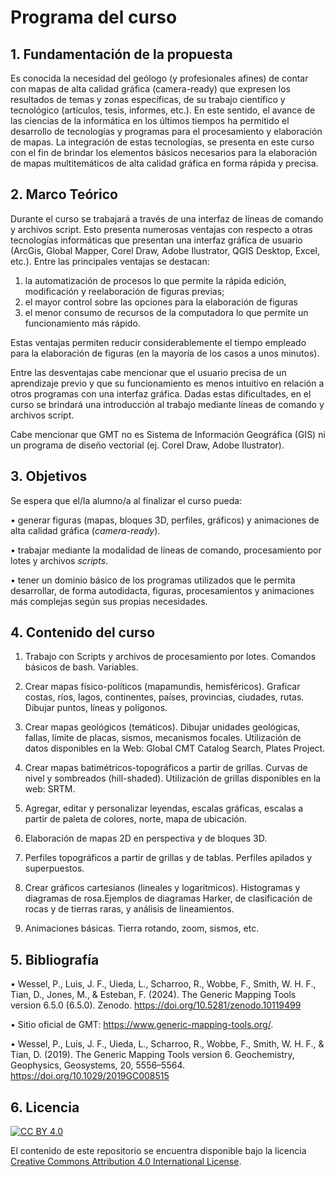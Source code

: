 # Programa del curso

## 1. Fundamentación de la propuesta

Es conocida la necesidad del geólogo (y profesionales afines) de contar con mapas de alta calidad gráfica (camera-ready) que expresen los resultados de temas y zonas específicas, de su trabajo científico y tecnológico (artículos, tesis, informes, etc.). En este sentido, el avance de las ciencias de la informática en los últimos tiempos ha permitido el desarrollo de tecnologías y programas para el procesamiento y elaboración de mapas. La integración de estas tecnologías, se presenta en este curso con el fin de brindar los elementos básicos necesarios para la elaboración de mapas multitemáticos de alta calidad gráfica en forma rápida y precisa. 

## 2. Marco Teórico

Durante el curso se trabajará a través de una interfaz de líneas de comando y archivos script. Esto presenta numerosas ventajas con respecto a otras tecnologías informáticas que presentan una interfaz gráfica de usuario (ArcGis, Global Mapper, Corel Draw, Adobe Ilustrator, QGIS Desktop, Excel, etc.). 
Entre las principales ventajas se destacan:

1) la automatización de procesos lo que permite la rápida edición, modificación y reelaboración de figuras previas; 
2) el mayor control sobre las opciones para la elaboración de figuras 
3) el menor consumo de recursos de la computadora lo que permite un funcionamiento más rápido. 
 
Estas ventajas permiten reducir considerablemente el tiempo empleado para la elaboración de figuras (en la mayoría de los casos a unos minutos). 

Entre las desventajas cabe mencionar que el usuario precisa de un aprendizaje previo y que su funcionamiento es menos intuitivo en relación a otros programas con una interfaz gráfica. Dadas estas dificultades, en el curso se brindará una introducción al trabajo mediante líneas de comando y archivos script.

Cabe mencionar que GMT no es Sistema de Información Geográfica (GIS) ni un programa de diseño vectorial (ej. Corel Draw, Adobe Ilustrator).


## 3. Objetivos

Se espera que el/la alumno/a al finalizar el curso pueda:

• generar figuras (mapas, bloques 3D, perfiles, gráficos) y animaciones de alta calidad gráfica (*camera-ready*).

• trabajar mediante la modalidad de líneas de comando, procesamiento por lotes y archivos *scripts*.

• tener un dominio básico de los programas utilizados que le permita desarrollar, de forma autodidacta, figuras, procesamientos y animaciones más complejas según sus propias necesidades.


## 4. Contenido del curso

1. Trabajo con Scripts y archivos de procesamiento por lotes. Comandos básicos de
bash. Variables.

2. Crear mapas físico-políticos (mapamundis, hemisféricos). Graficar costas, ríos, lagos,
continentes, países, provincias, ciudades, rutas. Dibujar puntos, líneas y polígonos.

3. Crear mapas geológicos (temáticos). Dibujar unidades geológicas, fallas, límite de placas, sismos, mecanismos focales. Utilización de datos disponibles en la Web: Global CMT Catalog Search, Plates Project.

4. Crear mapas batimétricos-topográficos a partir de grillas. Curvas de nivel y
sombreados (hill-shaded). Utilización de grillas disponibles en la web: SRTM.

5. Agregar, editar y personalizar leyendas, escalas gráficas, escalas a partir de paleta de
colores, norte, mapa de ubicación.

6. Elaboración de mapas 2D en perspectiva y de bloques 3D.

7. Perfiles topográficos a partir de grillas y de tablas. Perfiles apilados y superpuestos.

8. Crear gráficos cartesianos (lineales y logarítmicos). Histogramas y diagramas de rosa.Ejemplos de diagramas Harker, de clasificación de rocas y de tierras raras, y análisis de lineamientos.

9. Animaciones básicas. Tierra rotando, zoom, sismos, etc.

## 5. Bibliografía

• Wessel, P., Luis, J. F., Uieda, L., Scharroo, R., Wobbe, F., Smith, W. H. F., Tian, D., Jones, M., & Esteban, F. (2024). The Generic Mapping Tools version 6.5.0 (6.5.0). Zenodo. https://doi.org/10.5281/zenodo.10119499

• Sitio oficial de GMT: https://www.generic-mapping-tools.org/.

• Wessel, P., Luis, J. F., Uieda, L., Scharroo, R., Wobbe, F., Smith, W. H. F., & Tian, D. (2019). The Generic Mapping Tools version 6. Geochemistry, Geophysics, Geosystems, 20, 5556–5564. https://doi.org/10.1029/2019GC008515

## 6. Licencia

[![CC BY 4.0][cc-by-image]][cc-by]

El contenido de este repositorio se encuentra disponible bajo la licencia [Creative Commons Attribution 4.0 International License][cc-by].

[cc-by]: http://creativecommons.org/licenses/by/4.0/
[cc-by-image]: https://i.creativecommons.org/l/by/4.0/88x31.png
